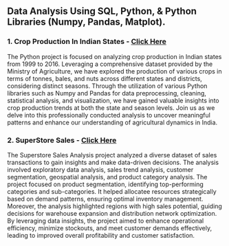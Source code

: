 ## Data Analysis Using SQL, Python, & Python Libraries (Numpy, Pandas, Matplot).

### 1. Crop Production In Indian States - [Click Here](https://github.com/NikhilAsudani1/Analytics-Portfolio/blob/844e82a7c6047bf316c9f3656d8250a16cd11591/PYTHON/Crop%20Production%20In%20Indian%20States.ipynb)
The Python project is focused on analyzing crop production in Indian states from 1999 to 2016. Leveraging a comprehensive dataset provided by the Ministry of Agriculture, we have explored the production of various crops in terms of tonnes, bales, and nuts across different states and districts, considering distinct seasons. Through the utilization of various Python libraries such as Numpy and Pandas for data preprocessing, cleaning, statistical analysis, and visualization, we have gained valuable insights into crop production trends at both the state and season levels. Join us as we delve into this professionally conducted analysis to uncover meaningful patterns and enhance our understanding of agricultural dynamics in India.

### 2. SuperStore Sales - [Click Here](https://github.com/NikhilAsudani1/Analytics-Portfolio/blob/main/PYTHON/SuperStore%20Sales.ipynb)
The Superstore Sales Analysis project analyzed a diverse dataset of sales transactions to gain insights and make data-driven decisions. The analysis involved exploratory data analysis, sales trend analysis, customer segmentation, geospatial analysis, and product category analysis. The project focused on product segmentation, identifying top-performing categories and sub-categories. It helped allocatee resources strategically based on demand patterns, ensuring optimal inventory management. Moreover, the analysis highlighted regions with high sales potential, guiding decisions for warehouse expansion and distribution network optimization. By leveraging data insights, the project aimed to enhance operational efficiency, minimize stockouts, and meet customer demands effectively, leading to improved overall profitability and customer satisfaction. 

